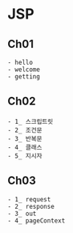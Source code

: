 # JSP

## Ch01
    - hello
    - welcome
    - getting
## Ch02
    - 1_ 스크립트릿
    - 2_ 조건문
    - 3_ 반복문
    - 4_ 클래스
    - 5_ 지시자
    
## Ch03
    - 1_ request
    - 2_ response
    - 3_ out
    - 4_ pageContext
    
